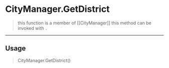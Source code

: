 # CityManager.GetDistrict
> this function is a member of [[CityManager]]
> this method can be invoked with `.`
-----
## Usage
> CityManager.GetDistrict()
